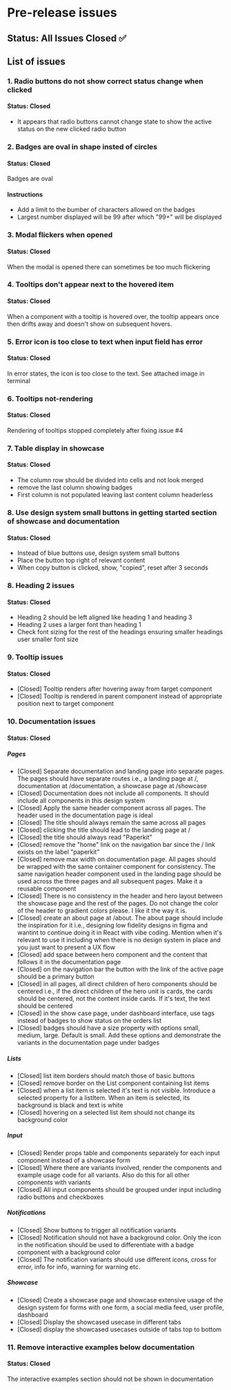 # Pre-release issues

## Status: All Issues Closed ✅

## List of issues

### 1. Radio buttons do not show correct status change when clicked
#### Status: Closed

- It appears that radio buttons cannot change state to show the active status on the new clicked radio button

### 2. Badges are oval in shape insted of circles
#### Status: Closed

Badges are oval

#### Instructions

- Add a limit to the bumber of characters allowed on the badges
- Largest number displayed will be 99 after which "99+" will be displayed


### 3. Modal flickers when opened
#### Status: Closed

When the modal is opened there can sometimes be too much flickering

### 4. Tooltips don't appear next to the hovered item
#### Status: Closed

When a component with a tooltip is hovered over, the tooltip appears once then drifts away and doesn't show on subsequent hovers.

### 5. Error icon is too close to text when input field has error
#### Status: Closed

In error states, the icon is too close to the text. See attached image in terminal

### 6. Tooltips not-rendering
#### Status: Closed

Rendering of tooltips stopped completely after fixing issue #4

### 7. Table display in showcase
#### Status: Closed

- The column row should be divided into cells and not look merged
- remove the last column showing badges
- First column is not populated leaving last content column headerless

### 8. Use design system small buttons in getting started section of showcase and documentation
#### Status: Closed

- Instead of blue buttons use, design system small buttons
- Place the button top right of relevant content
- When copy button is clicked, show, "copied", reset after 3 seconds

### 8. Heading 2 issues
#### Status: Closed

- Heading 2 should be left aligned like heading 1 and heading 3
- Heading 2 uses a larger font than heading 1
- Check font sizing for the rest of the headings ensuring smaller headings user smaller font size

### 9. Tooltip issues
#### Status: Closed

- [Closed] Tooltip renders after hovering away from target component
- [Closed] Tooltip is rendered in parent component instead of appropriate position next to target component

### 10. Documentation issues
#### Status: Closed

##### Pages
- [Closed] Separate documentation and landing page into separate pages. The pages should have separate routes i.e., a landing page at /, documentation at /documentation, a showcase page at /showcase 
- [Closed] Documentation does not include all components. It should include all components in this design system
- [Closed] Apply the same header component across all pages. The header used in the documentation page is ideal
- [Closed] The title should always remain the same across all pages
- [Closed] clicking the title should lead to the landing page at /
- [Closed] the title should always read "Paperkit"
- [Closed] remove the "home" link on the navigation bar since the / link exists on the label "paperkit"
- [Closed] remove max width on documentation page. All pages should be wrapped with the same container component for consistency. The same navigation header component used in the landing page should be used across the three pages and all subsequent pages. Make it a reusable component
- [Closed] There is no consistency in the header and hero layout between the showcase page and the rest of the pages. Do not change the color of the header to gradient colors please. I like it the way it is.
- [Closed] create an about page at /about. The about page should include the inspiration for it i.e., designing low fidelity designs in figma and wantint to continue doing it in React with vibe coding. Mention when it's relevant to use it including when there is no design system in place and you just want to present a UX flow
- [Closed] add space between hero component and the content that follows it in the documentation page
- [Closed] on the navigation bar the button with the link of the active page should be a primary button
- [Closed] in all pages, all direct children of hero components should be centered i.e., if the direct children of the hero unit is cards, the cards should be centered, not the content inside cards. If it's text, the text should be centered
- [Closed] in the show case page, under dashboard interface, use tags instead of badges to show status on the orders list
- [Closed] badges should have a size property with options small, medium, large. Default is small. Add these options and demonstrate the variants in the documentation page under badges

##### Lists
- [Closed] list item borders should match those of basic buttons
- [Closed] remove border on the List component containing list items
- [Closed] when a list item is selected it's text is not visible. Introduce a selected property for a listItem. When an item is selected, its background is black and text is white
- [Closed] hovering on a selected list item should not change its background color

##### Input
- [Closed] Render props table and components separately for each input component instead of a showcase form
- [Closed] Where there are variants involved, render the components and example usage code for all variants. Also do this for all other components with variants
- [Closed] All input components should be grouped under input including radio buttons and checkboxes

##### Notifications
- [Closed] Show buttons to trigger all notification variants
- [Closed] Notification should not have a background color. Only the icon in the notification should be used to differentiate with a badge component with a background color
- [Closed] The notification variants should use different icons, cross for error, info for info, warning for warning etc.

##### Showcase
- [Closed] Create a showcase page and showcase extensive usage of the design system for forms with one form, a social media feed, user profile, dashboard
- [Closed] Display the showcased usecase in different tabs
- [Closed] display the showcased usecases outside of tabs top to bottom


### 11. Remove interactive examples below documentation
#### Status: Closed

The interactive examples section should not be shown in documentation
